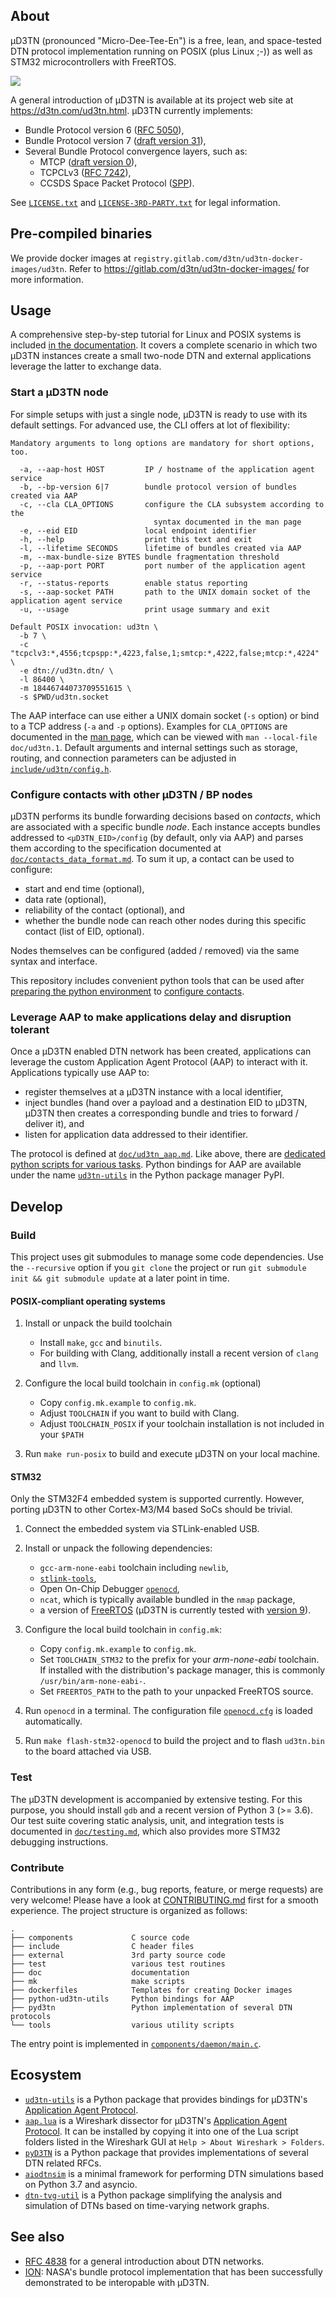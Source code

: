 ## About

µD3TN (pronounced "Micro-Dee-Tee-En") is a free, lean, and space-tested DTN protocol implementation running on POSIX (plus Linux ;-)) as well as STM32 microcontrollers with FreeRTOS.

![](doc/overview.svg)

A general introduction of µD3TN is available at its project web site at https://d3tn.com/ud3tn.html. µD3TN currently implements:

- Bundle Protocol version 6 ([RFC 5050](https://datatracker.ietf.org/doc/html/rfc5050)),
- Bundle Protocol version 7 ([draft version 31](https://datatracker.ietf.org/doc/html/draft-ietf-dtn-bpbis-31)),
- Several Bundle Protocol convergence layers, such as:
  - MTCP ([draft version 0](https://datatracker.ietf.org/doc/html/draft-ietf-dtn-mtcpcl-00)),
  - TCPCLv3 ([RFC 7242](https://datatracker.ietf.org/doc/html/rfc7242)),
  - CCSDS Space Packet Protocol ([SPP](https://public.ccsds.org/Pubs/133x0b2e1.pdf)).

See [`LICENSE.txt`](LICENSE.txt) and [`LICENSE-3RD-PARTY.txt`](LICENSE-3RD-PARTY.txt) for legal information.

## Pre-compiled binaries

We provide docker images at `registry.gitlab.com/d3tn/ud3tn-docker-images/ud3tn`. Refer to https://gitlab.com/d3tn/ud3tn-docker-images/ for more information.

## Usage

A comprehensive step-by-step tutorial for Linux and POSIX systems is included [in the documentation](doc/posix_quick_start_guide.md). It covers a complete scenario in which two µD3TN instances create a small two-node DTN and external applications leverage the latter to exchange data.

### Start a µD3TN node

For simple setups with just a single node, µD3TN is ready to use with its default settings. For advanced use, the CLI offers at lot of flexibility:

```
Mandatory arguments to long options are mandatory for short options, too.

  -a, --aap-host HOST         IP / hostname of the application agent service
  -b, --bp-version 6|7        bundle protocol version of bundles created via AAP
  -c, --cla CLA_OPTIONS       configure the CLA subsystem according to the
                                syntax documented in the man page
  -e, --eid EID               local endpoint identifier
  -h, --help                  print this text and exit
  -l, --lifetime SECONDS      lifetime of bundles created via AAP
  -m, --max-bundle-size BYTES bundle fragmentation threshold
  -p, --aap-port PORT         port number of the application agent service
  -r, --status-reports        enable status reporting
  -s, --aap-socket PATH       path to the UNIX domain socket of the application agent service
  -u, --usage                 print usage summary and exit

Default POSIX invocation: ud3tn \
  -b 7 \
  -c "tcpclv3:*,4556;tcpspp:*,4223,false,1;smtcp:*,4222,false;mtcp:*,4224" \
  -e dtn://ud3tn.dtn/ \
  -l 86400 \
  -m 18446744073709551615 \
  -s $PWD/ud3tn.socket
```

The AAP interface can use either a UNIX domain socket (`-s` option) or bind to a TCP address (`-a` and `-p` options).
Examples for `CLA_OPTIONS` are documented in the [man page](doc/ud3tn.1),
which can be viewed with `man --local-file doc/ud3tn.1`.
Default arguments and internal settings such as storage, routing, and connection parameters can be adjusted in [`include/ud3tn/config.h`](include/ud3tn/config.h).

### Configure contacts with other µD3TN / BP nodes

µD3TN performs its bundle forwarding decisions based on _contacts_, which are associated with a specific bundle _node_. Each instance accepts bundles addressed to `<µD3TN_EID>/config` (by default, only via AAP) and parses them according to the specification documented at [`doc/contacts_data_format.md`](doc/contacts_data_format.md). To sum it up, a contact can be used to configure:

- start and end time (optional),
- data rate (optional),
- reliability of the contact (optional), and
- whether the bundle node can reach other nodes during this specific contact (list of EID, optional).

Nodes themselves can be configured (added / removed) via the same syntax and interface.

This repository includes convenient python tools that can be used after [preparing the python environment](doc/python-venv.md) to [configure contacts](tools/aap/aap_config.py).

### Leverage AAP to make applications delay and disruption tolerant

Once a µD3TN enabled DTN network has been created, applications can leverage the custom Application Agent Protocol (AAP) to interact with it. Applications typically use AAP to:

- register themselves at a µD3TN instance with a local identifier,
- inject bundles (hand over a payload and a destination EID to µD3TN, µD3TN then creates a corresponding bundle and tries to forward / deliver it), and
- listen for application data addressed to their identifier.

The protocol is defined at [`doc/ud3tn_aap.md`](doc/ud3tn_aap.md). Like above, there are [dedicated python scripts for various tasks](tools/aap). Python bindings for AAP are available under the name [`ud3tn-utils`](https://pypi.org/project/ud3tn-utils/) in the Python package manager PyPI.

## Develop

### Build

This project uses git submodules to manage some code dependencies. 
Use the `--recursive` option if you `git clone` the project or run
`git submodule init && git submodule update` at a later point in time.

#### POSIX-compliant operating systems

1. Install or unpack the build toolchain
   - Install `make`, `gcc` and `binutils`.
   - For building with Clang, additionally install a recent version of `clang` and `llvm`.

2. Configure the local build toolchain in `config.mk` (optional)
   - Copy `config.mk.example` to `config.mk`.
   - Adjust `TOOLCHAIN` if you want to build with Clang.
   - Adjust `TOOLCHAIN_POSIX` if your toolchain installation is not included in your `$PATH`

3. Run `make run-posix` to build and execute µD3TN on your local machine.

#### STM32

Only the STM32F4 embedded system is supported currently.
However, porting µD3TN to other Cortex-M3/M4 based SoCs should be trivial.

1. Connect the embedded system via STLink-enabled USB.

2. Install or unpack the following dependencies:
   - `gcc-arm-none-eabi` toolchain including `newlib`,
   - [`stlink-tools`](https://github.com/stlink-org/stlink#installation),
   - Open On-Chip Debugger [`openocd`](http://openocd.org/),
   - `ncat`, which is typically available bundled in the `nmap` package,
   - a version of [FreeRTOS](https://www.freertos.org/) (µD3TN is currently
     tested with [version 9](https://github.com/FreeRTOS/FreeRTOS/releases/tag/V9.0.0)).

3. Configure the local build toolchain in `config.mk`:
   - Copy `config.mk.example` to `config.mk`.
   - Set `TOOLCHAIN_STM32` to the prefix for your *arm-none-eabi* toolchain.
     If installed with the distribution's package manager, this is commonly
    `/usr/bin/arm-none-eabi-`.
   - Set `FREERTOS_PATH` to the path to your unpacked FreeRTOS source.

4. Run `openocd` in a terminal. The configuration file [`openocd.cfg`](openocd.cfg) is loaded automatically.

5. Run `make flash-stm32-openocd` to build the project and to flash `ud3tn.bin`
   to the board attached via USB.

### Test

The µD3TN development is accompanied by extensive testing. For this purpose, you should install `gdb` and a recent version of Python 3 (>= 3.6). Our test suite covering static analysis, unit, and integration tests is documented in [`doc/testing.md`](doc/testing.md), which also provides more STM32 debugging instructions.

### Contribute

Contributions in any form (e.g., bug reports, feature, or merge requests) are very welcome! Please have a look at [CONTRIBUTING.md](CONTRIBUTING.md) first for a smooth experience. The project structure is organized as follows:

```
.
├── components             C source code
├── include                C header files
├── external               3rd party source code
├── test                   various test routines
├── doc                    documentation
├── mk                     make scripts
├── dockerfiles            Templates for creating Docker images
├── python-ud3tn-utils     Python bindings for AAP
├── pyd3tn                 Python implementation of several DTN protocols
└── tools                  various utility scripts
```

The entry point is implemented in [`components/daemon/main.c`](components/daemon/main.c).

## Ecosystem

- [`ud3tn-utils`](https://pypi.org/project/ud3tn-utils/) is a Python package that provides bindings for µD3TN's [Application Agent Protocol](doc/ud3tn_aap.md).
- [`aap.lua`](tools/aap.lua) is a Wireshark dissector for µD3TN's [Application Agent Protocol](doc/ud3tn_aap.md). It can be installed by copying it into one of the Lua script folders listed in the Wireshark GUI at `Help > About Wireshark > Folders`.
- [`pyD3TN`](https://pypi.org/project/pyD3TN/) is a Python package that provides implementations of several DTN related RFCs.
- [`aiodtnsim`](https://gitlab.com/d3tn/aiodtnsim) is a minimal framework for performing DTN simulations based on Python 3.7 and asyncio.
- [`dtn-tvg-util`](https://gitlab.com/d3tn/dtn-tvg-util) is a Python package simplifying the analysis and simulation of DTNs based on time-varying network graphs.

## See also

- [RFC 4838](https://datatracker.ietf.org/doc/html/rfc4838) for a general introduction about DTN networks.
- [ION](https://sourceforge.net/projects/ion-dtn/): NASA's bundle protocol implementation that has been successfully demonstrated to be interopable with µD3TN.
